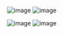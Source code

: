 ![image](https://github.com/user-attachments/assets/db985296-eb63-4324-a68f-4fc9facd62ed)
![image](https://github.com/user-attachments/assets/1f39849e-7592-4473-80e8-7e80b1e92e9c)

![image](https://github.com/user-attachments/assets/92132254-8f76-47b6-b5f7-886a17abdaaf)
![image](https://github.com/user-attachments/assets/2617967a-d9b8-4307-93e8-e0353b3502b9)
